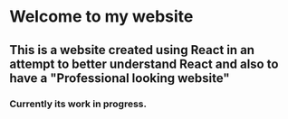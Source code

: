 <H1> Welcome to my website </H1>
<h2> This is a website created using React in an attempt to better understand React and also to have a "Professional looking website"</h2>
<h3> Currently its work in progress.</h3>
